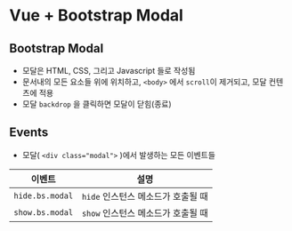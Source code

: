 # Vue + Bootstrap Modal


## Bootstrap Modal

- 모달은 HTML, CSS, 그리고 Javascript 들로 작성됨
- 문서내의 모든 요소들 위에 위치하고, `<body>` 에서 `scroll`이 제거되고, 모달 컨텐츠에 적용
- 모달 `backdrop` 을 클릭하면 모달이 닫힘(종료)

## Events
- 모달( `<div class="modal">` )에서 발생하는 모든 이벤트들 

| 이벤트 | 설명 |
|-------|--------------------------------------------|
| `hide.bs.modal` | `hide` 인스턴스 메소드가 호출될 때 |
| `show.bs.modal` | `show` 인스턴스 메소드가 호출될 때 |